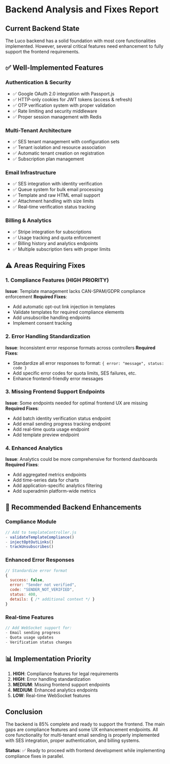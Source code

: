 # Backend Analysis and Fixes Report

## Current Backend State
The Luco backend has a solid foundation with most core functionalities implemented. However, several critical features need enhancement to fully support the frontend requirements.

## ✅ Well-Implemented Features

### Authentication & Security
- ✅ Google OAuth 2.0 integration with Passport.js
- ✅ HTTP-only cookies for JWT tokens (access & refresh)
- ✅ OTP verification system with proper validation
- ✅ Rate limiting and security middleware
- ✅ Proper session management with Redis

### Multi-Tenant Architecture  
- ✅ SES tenant management with configuration sets
- ✅ Tenant isolation and resource association
- ✅ Automatic tenant creation on registration
- ✅ Subscription plan management

### Email Infrastructure
- ✅ SES integration with identity verification
- ✅ Queue system for bulk email processing
- ✅ Template and raw HTML email support
- ✅ Attachment handling with size limits
- ✅ Real-time verification status tracking

### Billing & Analytics
- ✅ Stripe integration for subscriptions
- ✅ Usage tracking and quota enforcement
- ✅ Billing history and analytics endpoints
- ✅ Multiple subscription tiers with proper limits

## ⚠️ Areas Requiring Fixes

### 1. Compliance Features (HIGH PRIORITY)
**Issue**: Template management lacks CAN-SPAM/GDPR compliance enforcement
**Required Fixes**:
- Add automatic opt-out link injection in templates
- Validate templates for required compliance elements
- Add unsubscribe handling endpoints
- Implement consent tracking

### 2. Error Handling Standardization
**Issue**: Inconsistent error response formats across controllers
**Required Fixes**:
- Standardize all error responses to format: `{ error: "message", status: code }`
- Add specific error codes for quota limits, SES failures, etc.
- Enhance frontend-friendly error messages

### 3. Missing Frontend Support Endpoints
**Issue**: Some endpoints needed for optimal frontend UX are missing
**Required Fixes**:
- Add batch identity verification status endpoint
- Add email sending progress tracking endpoint
- Add real-time quota usage endpoint
- Add template preview endpoint

### 4. Enhanced Analytics
**Issue**: Analytics could be more comprehensive for frontend dashboards
**Required Fixes**:
- Add aggregated metrics endpoints
- Add time-series data for charts
- Add application-specific analytics filtering
- Add superadmin platform-wide metrics

## 🔧 Recommended Backend Enhancements

### Compliance Module
```javascript
// Add to templateController.js
- validateTemplateCompliance()
- injectOptOutLinks()  
- trackUnsubscribes()
```

### Enhanced Error Responses
```javascript
// Standardize error format
{
  success: false,
  error: "Sender not verified",
  code: "SENDER_NOT_VERIFIED", 
  status: 400,
  details: { /* additional context */ }
}
```

### Real-time Features
```javascript
// Add WebSocket support for:
- Email sending progress
- Quota usage updates
- Verification status changes
```

## 📊 Implementation Priority

1. **HIGH**: Compliance features for legal requirements
2. **HIGH**: Error handling standardization  
3. **MEDIUM**: Missing frontend support endpoints
4. **MEDIUM**: Enhanced analytics endpoints
5. **LOW**: Real-time WebSocket features

## Conclusion
The backend is 85% complete and ready to support the frontend. The main gaps are compliance features and some UX enhancement endpoints. All core functionality for multi-tenant email sending is properly implemented with SES integration, proper authentication, and billing systems.

**Status**: ✅ Ready to proceed with frontend development while implementing compliance fixes in parallel.